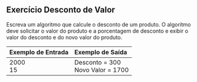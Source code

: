 ## Exercício Desconto de Valor
Escreva um algoritmo que calcule o desconto de um produto. O algoritmo deve solicitar o valor do produto e a porcentagem de desconto e exibir o valor do desconto e do novo valor do produto.

Exemplo de Entrada | Exemplo de Saída
:--- | :---
2000<br />15 | Desconto = 300<br />Novo Valor = 1700